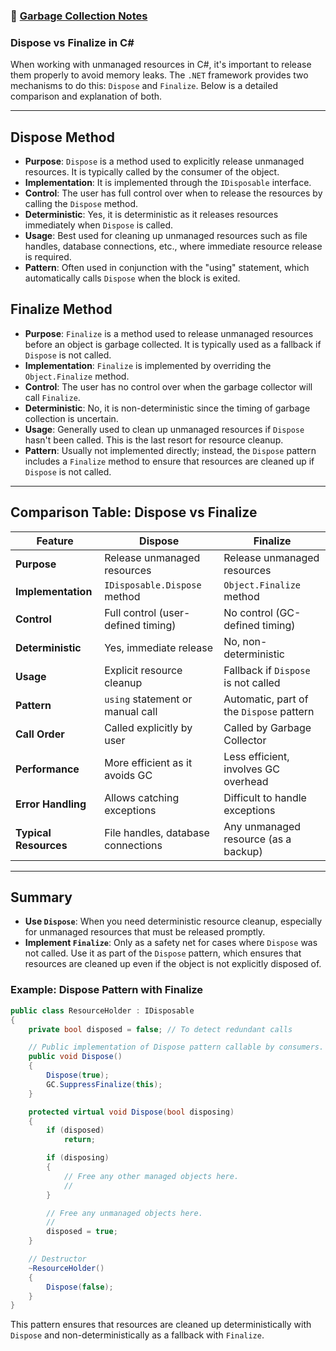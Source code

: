 
### 🔗 [Garbage Collection Notes ](https://drive.google.com/drive/folders/1ybJ-9mlHDTTdiTPaucHYSIacIXspViii?usp=sharing)

### Dispose vs Finalize in C#

When working with unmanaged resources in C#, it's important to release them properly to avoid memory leaks. The `.NET` framework provides two mechanisms to do this: `Dispose` and `Finalize`. Below is a detailed comparison and explanation of both.

---

## Dispose Method

- **Purpose**: `Dispose` is a method used to explicitly release unmanaged resources. It is typically called by the consumer of the object.
- **Implementation**: It is implemented through the `IDisposable` interface.
- **Control**: The user has full control over when to release the resources by calling the `Dispose` method.
- **Deterministic**: Yes, it is deterministic as it releases resources immediately when `Dispose` is called.
- **Usage**: Best used for cleaning up unmanaged resources such as file handles, database connections, etc., where immediate resource release is required.
- **Pattern**: Often used in conjunction with the "using" statement, which automatically calls `Dispose` when the block is exited.

## Finalize Method

- **Purpose**: `Finalize` is a method used to release unmanaged resources before an object is garbage collected. It is typically used as a fallback if `Dispose` is not called.
- **Implementation**: `Finalize` is implemented by overriding the `Object.Finalize` method.
- **Control**: The user has no control over when the garbage collector will call `Finalize`.
- **Deterministic**: No, it is non-deterministic since the timing of garbage collection is uncertain.
- **Usage**: Generally used to clean up unmanaged resources if `Dispose` hasn't been called. This is the last resort for resource cleanup.
- **Pattern**: Usually not implemented directly; instead, the `Dispose` pattern includes a `Finalize` method to ensure that resources are cleaned up if `Dispose` is not called.

---

## Comparison Table: Dispose vs Finalize

| Feature          | Dispose                           | Finalize                          |
|------------------|-----------------------------------|-----------------------------------|
| **Purpose**      | Release unmanaged resources       | Release unmanaged resources       |
| **Implementation**| `IDisposable.Dispose` method     | `Object.Finalize` method          |
| **Control**      | Full control (user-defined timing)| No control (GC-defined timing)    |
| **Deterministic**| Yes, immediate release            | No, non-deterministic             |
| **Usage**        | Explicit resource cleanup         | Fallback if `Dispose` is not called|
| **Pattern**      | `using` statement or manual call  | Automatic, part of the `Dispose` pattern |
| **Call Order**   | Called explicitly by user         | Called by Garbage Collector       |
| **Performance**  | More efficient as it avoids GC    | Less efficient, involves GC overhead|
| **Error Handling**| Allows catching exceptions       | Difficult to handle exceptions    |
| **Typical Resources**| File handles, database connections| Any unmanaged resource (as a backup) |

---

## Summary

- **Use `Dispose`**: When you need deterministic resource cleanup, especially for unmanaged resources that must be released promptly.
- **Implement `Finalize`**: Only as a safety net for cases where `Dispose` was not called. Use it as part of the `Dispose` pattern, which ensures that resources are cleaned up even if the object is not explicitly disposed of.

### Example: Dispose Pattern with Finalize

```csharp
public class ResourceHolder : IDisposable
{
    private bool disposed = false; // To detect redundant calls

    // Public implementation of Dispose pattern callable by consumers.
    public void Dispose()
    {
        Dispose(true);
        GC.SuppressFinalize(this);
    }

    protected virtual void Dispose(bool disposing)
    {
        if (disposed)
            return;

        if (disposing)
        {
            // Free any other managed objects here.
            //
        }

        // Free any unmanaged objects here.
        //
        disposed = true;
    }

    // Destructor
    ~ResourceHolder()
    {
        Dispose(false);
    }
}
```

This pattern ensures that resources are cleaned up deterministically with `Dispose` and non-deterministically as a fallback with `Finalize`.